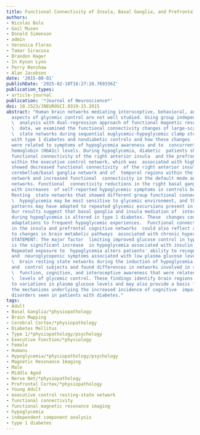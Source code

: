 ```yaml
---
title: Functional Connectivity of Insula, Basal Ganglia, and Prefrontal Executive Control Networks During Hypoglycemia in Type 1 Diabetes
authors:
- Nicolas Bolo
- Gail Musen
- Donald Simonson
- admin
- Veronica Flores
- Tamar Siracusa
- Brandon Hager
- In Kyoon Lyoo
- Perry Renshaw
- Alan Jacobson
date: '2015-08-01'
publishDate: '2025-02-10T18:27:28.769336Z'
publication_types:
- article-journal
publication: '*Journal of Neuroscience*'
doi: 10.1523/JNEUROSCI.0319-15.2015
abstract: "Human brain networks mediating interoceptive, behavioral, and cognitive
  aspects of glycemic control are not well studied. Using group independent component\
  \  analysis with dual-regression approach of functional magnetic resonance imaging\
  \  data, we examined the functional connectivity changes of large-scale resting\
  \  state networks during sequential euglycemic-hypoglycemic clamp studies in  patients
  with type 1 diabetes and nondiabetic controls and how these changes  during hypoglycemia
  were related to symptoms of hypoglycemia awareness and to  concurrent glycosylated
  hemoglobin (HbA1c) levels. During hypoglycemia, diabetic  patients showed increased
  functional connectivity of the right anterior insula  and the prefrontal cortex
  within the executive control network, which was  associated with higher HbA1c. Controls
  showed decreased functional connectivity  of the right anterior insula with the
  cerebellum/basal ganglia network and of  temporal regions within the temporal pole
  network and increased functional  connectivity in the default mode and sensorimotor
  networks. Functional  connectivity reductions in the right basal ganglia were correlated
  with increases  of self-reported hypoglycemic symptoms in controls but not in patients.
  Resting  state networks that showed different group functional connectivity during\
  \  hypoglycemia may be most sensitive to glycemic environment, and their  connectivity
  patterns may have adapted to repeated glycemic excursions present in  type 1 diabetes.
  Our results suggest that basal ganglia and insula mediation of  interoceptive awareness
  during hypoglycemia is altered in type 1 diabetes. These  changes could be neuroplastic
  adaptations to frequent hypoglycemic experiences.  Functional connectivity changes
  in the insula and prefrontal cognitive networks  could also reflect an adaptation
  to changes in brain metabolic pathways  associated with chronic hyperglycemia. SIGNIFICANCE
  STATEMENT: The major factor  limiting improved glucose control in type 1 diabetes
  is the significant increase  in hypoglycemia associated with insulin treatment.
  Repeated exposure to  hypoglycemia alters patients' ability to recognize the autonomic
  and  neuroglycopenic symptoms associated with low plasma glucose levels. We examined\
  \  brain resting state networks during the induction of hypoglycemia in diabetic
  and  control subjects and found differences in networks involved in sensorimotor\
  \  function, cognition, and interoceptive awareness that were related to chronic\
  \  levels of glycemic control. These findings identify brain regions that are  sensitive
  to variations in plasma glucose levels and may also provide a basis for  understanding
  the mechanisms underlying the increased incidence of cognitive  impairment and affective
  disorders seen in patients with diabetes."
tags:
- Adult
- Basal Ganglia/*physiopathology
- Brain Mapping
- Cerebral Cortex/*physiopathology
- Diabetes Mellitus
- Type 1/*physiopathology/psychology
- Executive Function/*physiology
- Female
- Humans
- Hypoglycemia/*physiopathology/psychology
- Magnetic Resonance Imaging
- Male
- Middle Aged
- Nerve Net/*physiopathology
- Prefrontal Cortex/*physiopathology
- Young Adult
- executive control resting-state network
- functional connectivity
- functional magnetic resonance imaging
- hypoglycemia
- independent component analysis
- type 1 diabetes
---
```

